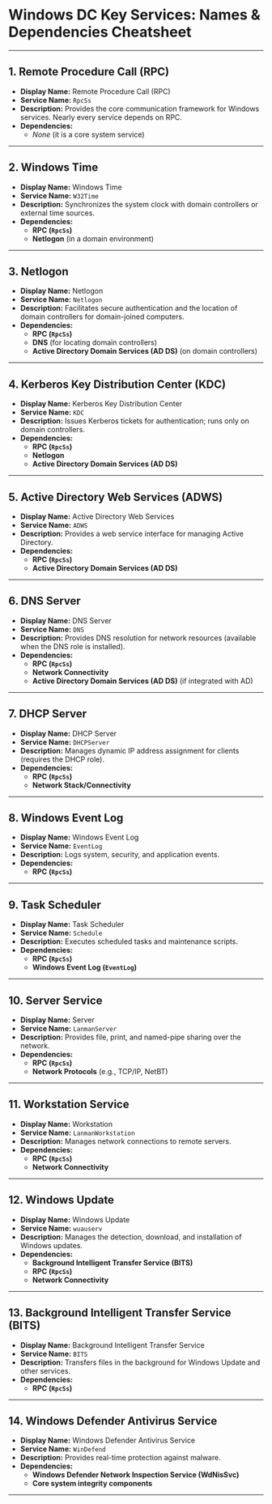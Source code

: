 # Windows DC Key Services: Names & Dependencies Cheatsheet


---

## 1. Remote Procedure Call (RPC)
- **Display Name:** Remote Procedure Call (RPC)
- **Service Name:** `RpcSs`
- **Description:** Provides the core communication framework for Windows services. Nearly every service depends on RPC.
- **Dependencies:**  
  - *None* (it is a core system service)

---

## 2. Windows Time
- **Display Name:** Windows Time
- **Service Name:** `W32Time`
- **Description:** Synchronizes the system clock with domain controllers or external time sources.
- **Dependencies:**  
  - **RPC (`RpcSs`)**  
  - **Netlogon** (in a domain environment)

---

## 3. Netlogon
- **Display Name:** Netlogon
- **Service Name:** `Netlogon`
- **Description:** Facilitates secure authentication and the location of domain controllers for domain-joined computers.
- **Dependencies:**  
  - **RPC (`RpcSs`)**  
  - **DNS** (for locating domain controllers)  
  - **Active Directory Domain Services (AD DS)** (on domain controllers)

---

## 4. Kerberos Key Distribution Center (KDC)
- **Display Name:** Kerberos Key Distribution Center
- **Service Name:** `KDC`
- **Description:** Issues Kerberos tickets for authentication; runs only on domain controllers.
- **Dependencies:**  
  - **RPC (`RpcSs`)**  
  - **Netlogon**  
  - **Active Directory Domain Services (AD DS)**

---

## 5. Active Directory Web Services (ADWS)
- **Display Name:** Active Directory Web Services
- **Service Name:** `ADWS`
- **Description:** Provides a web service interface for managing Active Directory.
- **Dependencies:**  
  - **RPC (`RpcSs`)**  
  - **Active Directory Domain Services (AD DS)**

---

## 6. DNS Server
- **Display Name:** DNS Server
- **Service Name:** `DNS`
- **Description:** Provides DNS resolution for network resources (available when the DNS role is installed).
- **Dependencies:**  
  - **RPC (`RpcSs`)**  
  - **Network Connectivity**  
  - **Active Directory Domain Services (AD DS)** (if integrated with AD)

---

## 7. DHCP Server
- **Display Name:** DHCP Server
- **Service Name:** `DHCPServer`
- **Description:** Manages dynamic IP address assignment for clients (requires the DHCP role).
- **Dependencies:**  
  - **RPC (`RpcSs`)**  
  - **Network Stack/Connectivity**

---

## 8. Windows Event Log
- **Display Name:** Windows Event Log
- **Service Name:** `EventLog`
- **Description:** Logs system, security, and application events.
- **Dependencies:**  
  - **RPC (`RpcSs`)**

---

## 9. Task Scheduler
- **Display Name:** Task Scheduler
- **Service Name:** `Schedule`
- **Description:** Executes scheduled tasks and maintenance scripts.
- **Dependencies:**  
  - **RPC (`RpcSs`)**  
  - **Windows Event Log (`EventLog`)**

---

## 10. Server Service
- **Display Name:** Server
- **Service Name:** `LanmanServer`
- **Description:** Provides file, print, and named-pipe sharing over the network.
- **Dependencies:**  
  - **RPC (`RpcSs`)**  
  - **Network Protocols** (e.g., TCP/IP, NetBT)

---

## 11. Workstation Service
- **Display Name:** Workstation
- **Service Name:** `LanmanWorkstation`
- **Description:** Manages network connections to remote servers.
- **Dependencies:**  
  - **RPC (`RpcSs`)**  
  - **Network Connectivity**

---

## 12. Windows Update
- **Display Name:** Windows Update
- **Service Name:** `wuauserv`
- **Description:** Manages the detection, download, and installation of Windows updates.
- **Dependencies:**  
  - **Background Intelligent Transfer Service (BITS)**  
  - **RPC (`RpcSs`)**  
  - **Network Connectivity**

---

## 13. Background Intelligent Transfer Service (BITS)
- **Display Name:** Background Intelligent Transfer Service
- **Service Name:** `BITS`
- **Description:** Transfers files in the background for Windows Update and other services.
- **Dependencies:**  
  - **RPC (`RpcSs`)**

---

## 14. Windows Defender Antivirus Service
- **Display Name:** Windows Defender Antivirus Service
- **Service Name:** `WinDefend`
- **Description:** Provides real-time protection against malware.
- **Dependencies:**  
  - **Windows Defender Network Inspection Service (WdNisSvc)**  
  - **Core system integrity components**

---

